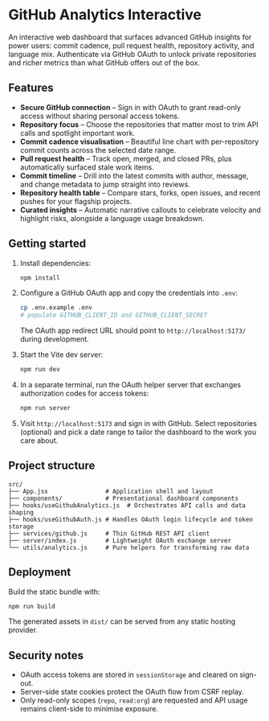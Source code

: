 # GitHub Analytics Interactive

An interactive web dashboard that surfaces advanced GitHub insights for power users: commit cadence, pull request health, repository activity, and language mix. Authenticate via GitHub OAuth to unlock private repositories and richer metrics than what GitHub offers out of the box.

## Features

- **Secure GitHub connection** – Sign in with OAuth to grant read-only access without sharing personal access tokens.
- **Repository focus** – Choose the repositories that matter most to trim API calls and spotlight important work.
- **Commit cadence visualisation** – Beautiful line chart with per-repository commit counts across the selected date range.
- **Pull request health** – Track open, merged, and closed PRs, plus automatically surfaced stale work items.
- **Commit timeline** – Drill into the latest commits with author, message, and change metadata to jump straight into reviews.
- **Repository health table** – Compare stars, forks, open issues, and recent pushes for your flagship projects.
- **Curated insights** – Automatic narrative callouts to celebrate velocity and highlight risks, alongside a language usage breakdown.

## Getting started

1. Install dependencies:

   ```bash
   npm install
   ```

2. Configure a GitHub OAuth app and copy the credentials into `.env`:

   ```bash
   cp .env.example .env
   # populate GITHUB_CLIENT_ID and GITHUB_CLIENT_SECRET
   ```

   The OAuth app redirect URL should point to `http://localhost:5173/` during development.

3. Start the Vite dev server:

   ```bash
   npm run dev
   ```

4. In a separate terminal, run the OAuth helper server that exchanges authorization codes for access tokens:

   ```bash
   npm run server
   ```

5. Visit `http://localhost:5173` and sign in with GitHub. Select repositories (optional) and pick a date range to tailor the dashboard to the work you care about.

## Project structure

```text
src/
├── App.jsx                # Application shell and layout
├── components/            # Presentational dashboard components
├── hooks/useGithubAnalytics.js  # Orchestrates API calls and data shaping
├── hooks/useGithubAuth.js # Handles OAuth login lifecycle and token storage
├── services/github.js     # Thin GitHub REST API client
├── server/index.js        # Lightweight OAuth exchange server
└── utils/analytics.js     # Pure helpers for transforming raw data
```

## Deployment

Build the static bundle with:

```bash
npm run build
```

The generated assets in `dist/` can be served from any static hosting provider.

## Security notes

- OAuth access tokens are stored in `sessionStorage` and cleared on sign-out.
- Server-side state cookies protect the OAuth flow from CSRF replay.
- Only read-only scopes (`repo`, `read:org`) are requested and API usage remains client-side to minimise exposure.
